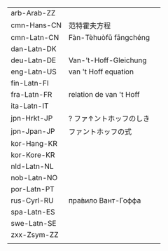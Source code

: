| | | |
|-|-|-|
| arb-Arab-ZZ |  |  |
| cmn-Hans-CN | 范特霍夫方程 |  |
| cmn-Latn-CN | Fàn-Tèhuòfū fāngchéng |  |
| dan-Latn-DK |  |  |
| deu-Latn-DE | Van-’t-Hoff-Gleichung |  |
| eng-Latn-US | van 't Hoff equation |  |
| fin-Latn-FI |  |  |
| fra-Latn-FR | relation de van 't Hoff |  |
| ita-Latn-IT |  |  |
| jpn-Hrkt-JP | ? ファ↑ントホッフのしき |  |
| jpn-Jpan-JP | ファントホッフの式 |  |
| kor-Hang-KR |  |  |
| kor-Kore-KR |  |  |
| nld-Latn-NL |  |  |
| nob-Latn-NO |  |  |
| por-Latn-PT |  |  |
| rus-Cyrl-RU | пра́вило Вант-Гоффа |  |
| spa-Latn-ES |  |  |
| swe-Latn-SE |  |  |
| zxx-Zsym-ZZ |  |  |
|  |  |  |
